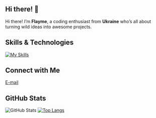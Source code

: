 ## Hi there! 👋

Hi there! I’m **Flayme**, a coding enthusiast from **Ukraine** who’s all about turning wild ideas into awesome projects.

## Skills & Technologies

[![My Skills](https://skillicons.dev/icons?i=c,cpp,ts,js,react,electron,arduino,html,css,tailwind,bots,py,fastapi,mysql,mongodb,sqlite,postgres,vscode,figma,ae,pr,ps,ubuntu&perline=8)](https://skillicons.dev)

## Connect with Me

<a href="workd6studio@gmail.com" target="_blank" rel="noopener noreferrer"><Icon /> E-mail</a>

## GitHub Stats
![GitHub Stats](https://github-readme-stats.vercel.app/api?username=theflayme&show_icons=true&theme=radical)
[![Top Langs](https://github-readme-stats.vercel.app/api/top-langs/?username=theflayme&layout=compact&theme=dark)](https://github.com/anuraghazra/github-readme-stats)
